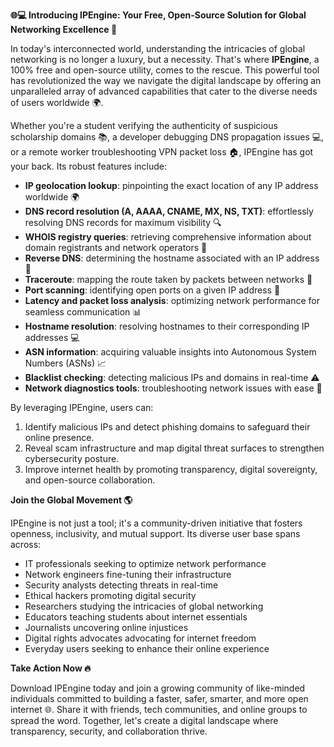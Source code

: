 **🌐💻 Introducing IPEngine: Your Free, Open-Source Solution for Global Networking Excellence 🚀**

In today's interconnected world, understanding the intricacies of global networking is no longer a luxury, but a necessity. That's where **IPEngine**, a 100% free and open-source utility, comes to the rescue. This powerful tool has revolutionized the way we navigate the digital landscape by offering an unparalleled array of advanced capabilities that cater to the diverse needs of users worldwide 🌍.

Whether you're a student verifying the authenticity of suspicious scholarship domains 📚, a developer debugging DNS propagation issues 💻, or a remote worker troubleshooting VPN packet loss 🏠, IPEngine has got your back. Its robust features include:

*   **IP geolocation lookup**: pinpointing the exact location of any IP address worldwide 🌍
*   **DNS record resolution (A, AAAA, CNAME, MX, NS, TXT)**: effortlessly resolving DNS records for maximum visibility 🔍
*   **WHOIS registry queries**: retrieving comprehensive information about domain registrants and network operators 📝
*   **Reverse DNS**: determining the hostname associated with an IP address 🔁
*   **Traceroute**: mapping the route taken by packets between networks 👥
*   **Port scanning**: identifying open ports on a given IP address 🔑
*   **Latency and packet loss analysis**: optimizing network performance for seamless communication 📊
*   **Hostname resolution**: resolving hostnames to their corresponding IP addresses 💻
*   **ASN information**: acquiring valuable insights into Autonomous System Numbers (ASNs) 📈
*   **Blacklist checking**: detecting malicious IPs and domains in real-time ⚠️
*   **Network diagnostics tools**: troubleshooting network issues with ease 🔧

By leveraging IPEngine, users can:

1.  Identify malicious IPs and detect phishing domains to safeguard their online presence.
2.  Reveal scam infrastructure and map digital threat surfaces to strengthen cybersecurity posture.
3.  Improve internet health by promoting transparency, digital sovereignty, and open-source collaboration.

**Join the Global Movement 🌎**

IPEngine is not just a tool; it's a community-driven initiative that fosters openness, inclusivity, and mutual support. Its diverse user base spans across:

*   IT professionals seeking to optimize network performance
*   Network engineers fine-tuning their infrastructure
*   Security analysts detecting threats in real-time
*   Ethical hackers promoting digital security
*   Researchers studying the intricacies of global networking
*   Educators teaching students about internet essentials
*   Journalists uncovering online injustices
*   Digital rights advocates advocating for internet freedom
*   Everyday users seeking to enhance their online experience

**Take Action Now 🔥**

Download IPEngine today and join a growing community of like-minded individuals committed to building a faster, safer, smarter, and more open internet 🌐. Share it with friends, tech communities, and online groups to spread the word. Together, let's create a digital landscape where transparency, security, and collaboration thrive.